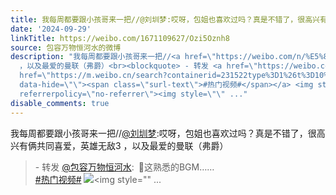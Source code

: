 ```yaml
---
title: 我每周都要跟小孩哥来一把//@刘圳梦:哎呀，包姐也喜欢过吗？真是不错了，很高兴有俩共同喜爱，英雄无敌3 ，以及最爱的曼联（弗爵） - 转发 @包容万物恒河水:&ens...
date: '2024-09-29'
linkTitle: https://weibo.com/1671109627/Ozi5Oznh8
source: 包容万物恒河水的微博
description: "我每周都要跟小孩哥来一把//<a href=\"https://weibo.com/n/%E5%88%98%E5%9C%B3%E6%A2%A6\">@刘圳梦</a>:哎呀，包姐也喜欢过吗？真是不错了，很高兴有俩共同喜爱，英雄无敌3
  ，以及最爱的曼联（弗爵）<br><blockquote> - 转发 <a href=\"https://weibo.com/1671109627\" target=\"_blank\">@包容万物恒河水</a>: \U0001F53B这熟悉的BGM……<br><a
  href=\"https://m.weibo.cn/search?containerid=231522type%3D1%26t%3D10%26q%3D%23%E7%83%AD%E9%97%A8%E8%A7%86%E9%A2%91%23&amp;isnewpage=1\"
  data-hide=\"\"><span class=\"surl-text\">#热门视频#</span></a> <img style=\"\" src=\"https://tvax3.sinaimg.cn/large/639b1bfbly1hu4z8slkk5j20u01hcwgm.jpg\"
  referrerpolicy=\"no-referrer\"><img style=\"\" ..."
disable_comments: true
---
```

我每周都要跟小孩哥来一把//<a href="https://weibo.com/n/%E5%88%98%E5%9C%B3%E6%A2%A6">@刘圳梦</a>:哎呀，包姐也喜欢过吗？真是不错了，很高兴有俩共同喜爱，英雄无敌3 ，以及最爱的曼联（弗爵）<br><blockquote> - 转发 <a href="https://weibo.com/1671109627" target="_blank">@包容万物恒河水</a>: 🔻这熟悉的BGM……<br><a href="https://m.weibo.cn/search?containerid=231522type%3D1%26t%3D10%26q%3D%23%E7%83%AD%E9%97%A8%E8%A7%86%E9%A2%91%23&amp;isnewpage=1" data-hide=""><span class="surl-text">#热门视频#</span></a> <img style="" src="https://tvax3.sinaimg.cn/large/639b1bfbly1hu4z8slkk5j20u01hcwgm.jpg" referrerpolicy="no-referrer"><img style="" ...